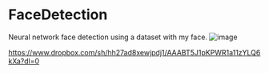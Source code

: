 # FaceDetection
Neural network face detection using a dataset with my face.
![image](https://github.com/JuanF3/FaceDetection/assets/60745140/b85025df-7838-4bd9-9ef4-0cb44b2c30a7)


https://www.dropbox.com/sh/hh27ad8xewjpdj1/AAABT5J1pKPWR1a11zYLQ6kXa?dl=0
